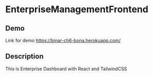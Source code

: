 # EnterpriseManagementFrontend

## Demo

Link for demo
https://binar-ch6-bona.herokuapp.com/

## Description

This is Enterprise Dashboard with React and TailwindCSS
